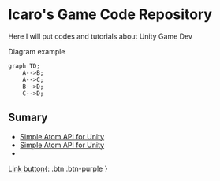 # Icaro's Game Code Repository
Here I will put codes and tutorials about Unity Game Dev

Diagram example
```mermaid
graph TD;
    A-->B;
    A-->C;
    B-->D;
    C-->D;
```

## Sumary
* [Simple Atom API for Unity](pages/SimpleAtom.md)
* [Simple Atom API for Unity](https://icaro56.github.io/simple-atom-so/)
* 

[Link button](http://example.com/){: .btn .btn-purple }